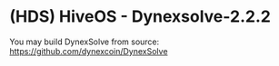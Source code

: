 # (HDS) HiveOS - Dynexsolve-2.2.2
You may build DynexSolve from source: https://github.com/dynexcoin/DynexSolve
